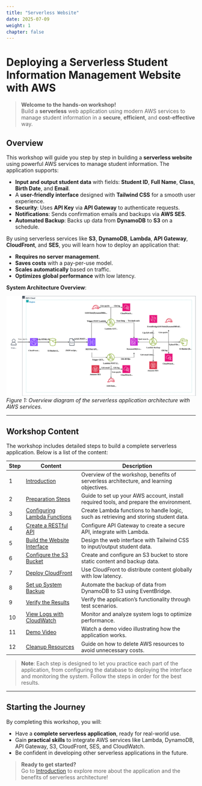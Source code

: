 ```yaml
---
title: "Serverless Website"
date: 2025-07-09
weight: 1
chapter: false
---
```


# Deploying a Serverless Student Information Management Website with AWS

> **Welcome to the hands-on workshop!**  
> Build a **serverless** web application using modern AWS services to manage student information in a **secure**, **efficient**, and **cost-effective** way.

## Overview

This workshop will guide you step by step in building a **serverless website** using powerful AWS services to manage student information. The application supports:  
- **Input and output student data** with fields: **Student ID**, **Full Name**, **Class**, **Birth Date**, and **Email**.  
- A **user-friendly interface** designed with **Tailwind CSS** for a smooth user experience.  
- **Security**: Uses **API Key** via **API Gateway** to authenticate requests.  
- **Notifications**: Sends confirmation emails and backups via **AWS SES**.  
- **Automated Backup**: Backs up data from **DynamoDB** to **S3** on a schedule.  

By using serverless services like **S3**, **DynamoDB**, **Lambda**, **API Gateway**, **CloudFront**, and **SES**, you will learn how to deploy an application that:  
- **Requires no server management**.  
- **Saves costs** with a pay-per-use model.  
- **Scales automatically** based on traffic.  
- **Optimizes global performance** with low latency.

**System Architecture Overview**:

![System Architecture Overview](images/system-architecture-overview.svg)  
*Figure 1: Overview diagram of the serverless application architecture with AWS services.*

---

## Workshop Content

The workshop includes detailed steps to build a complete serverless application. Below is a list of the content:

| **Step** | **Content** | **Description** |
|----------|-------------|-----------------|
| 1 | [Introduction](1-introduction/) | Overview of the workshop, benefits of serverless architecture, and learning objectives. |
| 2 | [Preparation Steps](2-preparation-steps/)  | Guide to set up your AWS account, install required tools, and prepare the environment. |
| 3 | [Configuring Lambda Functions](3-creating-lambda-functions/) | Create Lambda functions to handle logic, such as retrieving and storing student data. |
| 4 | [Create a RESTful API](4-creating-a-restful-api/) | Configure API Gateway to create a secure API, integrate with Lambda. |
| 5 | [Build the Website Interface](5-designing-the-website-interface/) | Design the web interface with Tailwind CSS to input/output student data. |
| 6 | [Configure the S3 Bucket](6-configuring-s3-buckets/)| Create and configure an S3 bucket to store static content and backup data. |
| 7 | [Deploy CloudFront](7-deploying-cloudfront/) | Use CloudFront to distribute content globally with low latency. |
| 8 | [Set up System Backup](8-setting-up-system-backup/) | Automate the backup of data from DynamoDB to S3 using EventBridge. |
| 9 | [Verify the Results](9-testing-results/) | Verify the application’s functionality through test scenarios. |
| 10 | [View Logs with CloudWatch](10-monitoring-logs-with-cloudwatch/) | Monitor and analyze system logs to optimize performance. |
| 11 | [Demo Video](11-reference-video-demo/)| Watch a demo video illustrating how the application works. |
| 12 | [Cleanup Resources](12-cleaning-up-resources/) | Guide on how to delete AWS resources to avoid unnecessary costs. |

> **Note**: Each step is designed to let you practice each part of the application, from configuring the database to deploying the interface and monitoring the system. Follow the steps in order for the best results.

---

## Starting the Journey

By completing this workshop, you will:  
- Have a **complete serverless application**, ready for real-world use.  
- Gain **practical skills** to integrate AWS services like Lambda, DynamoDB, API Gateway, S3, CloudFront, SES, and CloudWatch.  
- Be confident in developing other serverless applications in the future.

> **Ready to get started?**  
> Go to [Introduction](1-introduction/) to explore more about the application and the benefits of serverless architecture!
